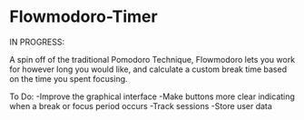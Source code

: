 # Flowmodoro-Timer
IN PROGRESS:

A spin off of the traditional Pomodoro Technique, Flowmodoro lets you work for however long you would like, and calculate a custom break time based on the time you spent 
focusing.


To Do:
-Improve the graphical interface
-Make buttons more clear indicating when a break or focus period occurs
-Track sessions
-Store user data

